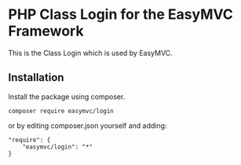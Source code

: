 # PHP Class Login for the EasyMVC Framework

This is the Class Login which is used by EasyMVC.

## Installation
Install the package using composer.
```
composer require easymvc/login
```

or by editing composer.json yourself and adding:
```
"require": {
    "easymvc/login": "*"
}
```
